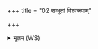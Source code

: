 +++
title = "02 सम्भूतां विश्वरूपाम्"

+++
<details><summary>मूलम् (WS)</summary>

सम्भूतां विश्वरूपाम् ।  
प्रत्यक् प्रतिप्रहिण्मसि यश्चकार तमृच्छतु ॥ २ ॥
</details>